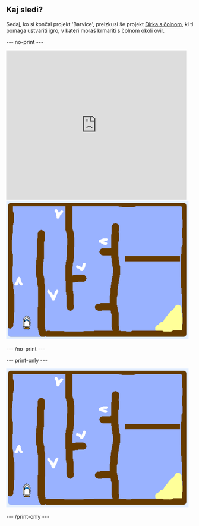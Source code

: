 ## Kaj sledi?

Sedaj, ko si končal projekt 'Barvice', preizkusi še projekt [Dirka s čolnom](https://projects.raspberrypi.org/en/projects/boat-race?utm_source=pathway&utm_medium=whatnext&utm_campaign=projects), ki ti pomaga ustvariti igro, v kateri moraš krmariti s čolnom okoli ovir.

\--- no-print \---

<div class="scratch-preview">
  <iframe allowtransparency="true" width="485" height="402" src="https://scratch.mit.edu/projects/embed/276662533/?autostart=false" frameborder="0" scrolling="no"></iframe>
  <img src="images/boat_race_demo.png">
</div>

\--- /no-print \---

\--- print-only \---

![boat race demo](images/boat_race_demo.png)

\--- /print-only \---